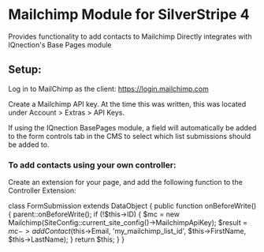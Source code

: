 # Mailchimp Module for SilverStripe 4

Provides functionality to add contacts to Mailchimp
Directly integrates with IQnection's Base Pages module

## Setup:
Log in to MailChimp as the client: https://login.mailchimp.com

Create a Mailchimp API key. At the time this was written, this was located under Account > Extras > API Keys.

If using the IQnection BasePages module, a field will automatically be added to the form controls tab in the CMS to select which list submissions should be added to.

### To add contacts using your own controller:
Create an extension for your page, and add the following function to the Controller Extension:

class FormSubmission extends DataObject
{
	public function onBeforeWrite()
	{
		parent::onBeforeWrite();
		if (!$this->ID)
		{
			$mc = new Mailchimp(SiteConfig::current_site_config()->MailchimpApiKey);
			$result = $mc->addContact($this->Email, 'my_mailchimp_list_id', $this->FirstName, $this->LastName);
		}
		return $this;
	}
} 